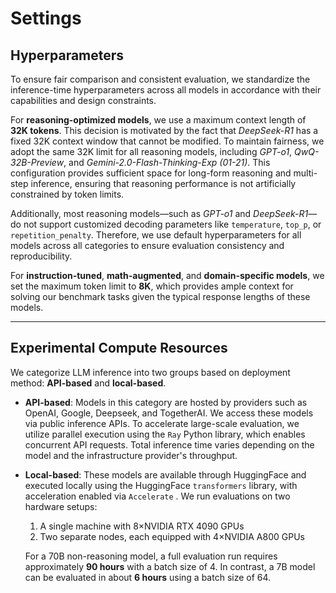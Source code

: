 # Settings

## Hyperparameters

To ensure fair comparison and consistent evaluation, we standardize the inference-time hyperparameters across all models in accordance with their capabilities and design constraints.

For **reasoning-optimized models**, we use a maximum context length of **32K tokens**. This decision is motivated by the fact that *DeepSeek-R1* has a fixed 32K context window that cannot be modified. To maintain fairness, we adopt the same 32K limit for all reasoning models, including *GPT-o1*, *QwQ-32B-Preview*, and *Gemini-2.0-Flash-Thinking-Exp (01-21)*. This configuration provides sufficient space for long-form reasoning and multi-step inference, ensuring that reasoning performance is not artificially constrained by token limits.

Additionally, most reasoning models—such as *GPT-o1* and *DeepSeek-R1*—do not support customized decoding parameters like `temperature`, `top_p`, or `repetition_penalty`. Therefore, we use default hyperparameters for all models across all categories to ensure evaluation consistency and reproducibility.

For **instruction-tuned**, **math-augmented**, and **domain-specific models**, we set the maximum token limit to **8K**, which provides ample context for solving our benchmark tasks given the typical response lengths of these models.

---

## Experimental Compute Resources

We categorize LLM inference into two groups based on deployment method: **API-based** and **local-based**.

* **API-based**: Models in this category are hosted by providers such as OpenAI, Google, Deepseek, and TogetherAI. We access these models via public inference APIs. To accelerate large-scale evaluation, we utilize parallel execution using the `Ray` Python library, which enables concurrent API requests. Total inference time varies depending on the model and the infrastructure provider's throughput.

* **Local-based**: These models are available through HuggingFace and executed locally using the HuggingFace `transformers` library, with acceleration enabled via `Accelerate` .
  We run evaluations on two hardware setups:

  1. A single machine with 8×NVIDIA RTX 4090 GPUs
  2. Two separate nodes, each equipped with 4×NVIDIA A800 GPUs

  For a 70B non-reasoning model, a full evaluation run requires approximately **90 hours** with a batch size of 4. In contrast, a 7B model can be evaluated in about **6 hours** using a batch size of 64.
